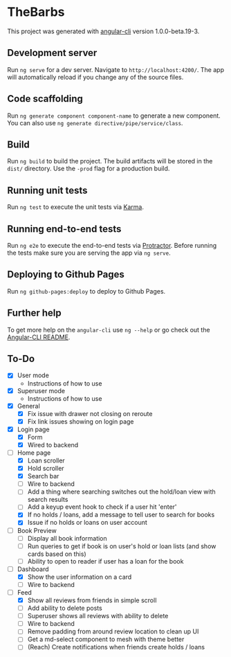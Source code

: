 # TheBarbs

This project was generated with [angular-cli](https://github.com/angular/angular-cli) version 1.0.0-beta.19-3.

## Development server

Run `ng serve` for a dev server. Navigate to `http://localhost:4200/`. The app will automatically reload if you change any of the source files.

## Code scaffolding

Run `ng generate component component-name` to generate a new component. You can also use `ng generate directive/pipe/service/class`.

## Build

Run `ng build` to build the project. The build artifacts will be stored in the `dist/` directory. Use the `-prod` flag for a production build.

## Running unit tests

Run `ng test` to execute the unit tests via [Karma](https://karma-runner.github.io).

## Running end-to-end tests

Run `ng e2e` to execute the end-to-end tests via [Protractor](http://www.protractortest.org/).
Before running the tests make sure you are serving the app via `ng serve`.

## Deploying to Github Pages

Run `ng github-pages:deploy` to deploy to Github Pages.

## Further help

To get more help on the `angular-cli` use `ng --help` or go check out the [Angular-CLI README](https://github.com/angular/angular-cli/blob/master/README.md).

## To-Do 
- [x] User mode
  - Instructions of how to use
- [x] Superuser mode
  - Instructions of how to use
- [x] General
  - [x] Fix issue with drawer not closing on reroute
  - [x] Fix link issues showing on login page
- [x] Login page
  - [x] Form
  - [x] Wired to backend
- [ ] Home page
  - [x] Loan scroller
  - [x] Hold scroller
  - [x] Search bar
  - [ ] Wire to backend
  - [ ] Add a thing where searching switches out the hold/loan view with search results
  - [ ] Add a keyup event hook to check if a user hit 'enter'
  - [x] If no holds / loans, add a message to tell user to search for books
  - [x] Issue if no holds or loans on user account
- [ ] Book Preview
  - [ ] Display all book information
  - [ ] Run queries to get if book is on user's hold or loan lists (and show cards based on this)
  - [ ] Ability to open to reader if user has a loan for the book
- [ ] Dashboard
  - [x] Show the user information on a card
  - [ ] Wire to backend
- [ ] Feed
  - [x] Show all reviews from friends in simple scroll
  - [ ] Add ability to delete posts
  - [ ] Superuser shows all reviews with ability to delete
  - [ ] Wire to backend
  - [ ] Remove padding from around review location to clean up UI
  - [ ] Get a md-select component to mesh with theme better
  - [ ] (Reach) Create notifications when friends create holds / loans
